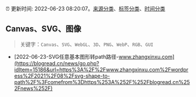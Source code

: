 :alarm_clock: 更新时间: 2022-06-23 08:20:07。[来源分类](../README.md)、[标签分类](../TAGS.md)、[时间分类](../TIMELINE.md)

## Canvas、SVG、图像


> 关键字：`Canvas`、`SVG`、`WebGL`、`3D`、`PNG`、`WebP`、`RGB`、`GUI`



- [2022-06-23-SVG任意基本图形转path路径-www.zhangxinxu.com](https://blogread.cn/news/go.php?idItem=15186&url=https%3A%2F%2Fwww.zhangxinxu.com%2Fwordpress%2F2021%2F08%2Fsvg-shape-to-path%2F%3Fcomefrom%3Dhttps%253A%252F%252Fblogread.cn%252Fnews%252F) 
